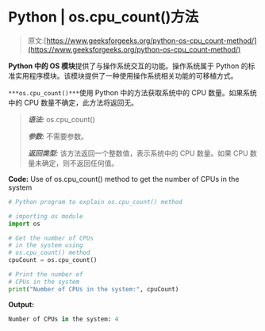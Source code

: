 # Python | os.cpu_count()方法

> 原文:[https://www.geeksforgeeks.org/python-os-cpu_count-method/](https://www.geeksforgeeks.org/python-os-cpu_count-method/)

**Python 中的 OS 模块**提供了与操作系统交互的功能。操作系统属于 Python 的标准实用程序模块。该模块提供了一种使用操作系统相关功能的可移植方式。

`***os.cpu_count()***`使用 Python 中的方法获取系统中的 CPU 数量。如果系统中的 CPU 数量不确定，此方法将返回无。

> ***语法:*** os.cpu_count()
> 
> ***参数:*** 不需要参数。
> 
> ***返回类型:*** 该方法返回一个整数值，表示系统中的 CPU 数量。如果 CPU 数量未确定，则不返回任何值。

**Code:** Use of os.cpu_count() method to get the number of CPUs in the system

```py
# Python program to explain os.cpu_count() method  

# importing os module 
import os

# Get the number of CPUs
# in the system using
# os.cpu_count() method
cpuCount = os.cpu_count()

# Print the number of
# CPUs in the system
print("Number of CPUs in the system:", cpuCount)
```

**Output:**

```py
Number of CPUs in the system: 4

```